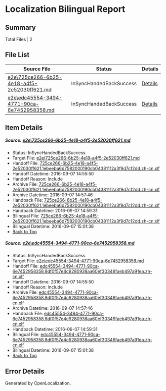 # <a name='report-top'></a> Localization Bilingual Report

## Summary
 Total Files | 2

## File List
 Source File | Status | Details 
 ----------- | ------ | ------- 
 [e2e\725ce266-6b25-4e18-a4f5-2e52030ff621.md](https://github.com/OpenLocalizationTestOrg/ol-test0/blob/c331eaa1089c83e35471206ff9a77accb105ece7/e2e/725ce266-6b25-4e18-a4f5-2e52030ff621.md) | InSyncHandedBackSuccess | [Details](#cd32d0c3f491262a0c82ed01d0e765e943d8d64e1)
 [e2e\edc45554-3494-4771-90ca-6e7452958358.md](https://github.com/OpenLocalizationTestOrg/ol-test0/blob/c331eaa1089c83e35471206ff9a77accb105ece7/e2e/edc45554-3494-4771-90ca-6e7452958358.md) | InSyncHandedBackSuccess | [Details](#ca947acab82a59d7665b001158f0a02b829232ed2)

## Item Details
##### <a name='cd32d0c3f491262a0c82ed01d0e765e943d8d64e1'></a> Source: [e2e\725ce266-6b25-4e18-a4f5-2e52030ff621.md](https://github.com/OpenLocalizationTestOrg/ol-test0/blob/c331eaa1089c83e35471206ff9a77accb105ece7/e2e/725ce266-6b25-4e18-a4f5-2e52030ff621.md)
* Status: InSyncHandedBackSuccess
* Target File: [e2e\725ce266-6b25-4e18-a4f5-2e52030ff621.md](https://github.com/OpenLocalizationTestOrg/ol-test0-zhcn/blob/43a31205c3e7ae5544e1299f9782e46d66328b4b/e2e/725ce266-6b25-4e18-a4f5-2e52030ff621.md)
* Handoff File: [725ce266-6b25-4e18-a4f5-2e52030ff621.1ebeeba6d7582000190cb04381112a3f9d7c12dd.zh-cn.xlf](https://github.com/OpenLocalizationTestOrg/ol-test0-handoff/blob/3988b656feb0e495457fd174d6552f5590005f1a/ol-handoff/OpenLocalizationTestOrg/ol-test0-zhcn/yuwzho/ht/725ce266-6b25-4e18-a4f5-2e52030ff621.1ebeeba6d7582000190cb04381112a3f9d7c12dd.zh-cn.xlf)
* Handoff Datetime: 2016-09-07 14:55:50
* Handoff Reason: Include
* Archive File: [725ce266-6b25-4e18-a4f5-2e52030ff621.1ebeeba6d7582000190cb04381112a3f9d7c12dd.zh-cn.xlf](https://github.com/OpenLocalizationTestOrg/ol-test0-handoff/blob/597758b3fb4b1ca36370824d21e691844644adc5/ol-archive/OpenLocalizationTestOrg/ol-test0-zhcn/yuwzho/ht/725ce266-6b25-4e18-a4f5-2e52030ff621.1ebeeba6d7582000190cb04381112a3f9d7c12dd.zh-cn.xlf)
* Archive Datetime: 2016-09-07 14:57:46
* Handback File: [725ce266-6b25-4e18-a4f5-2e52030ff621.1ebeeba6d7582000190cb04381112a3f9d7c12dd.zh-cn.xlf](https://github.com/OpenLocalizationTestOrg/ol-test0-handback/blob/9ffcf6aa717c2968e44cd278b192941c99d6023f/ol-handback/OpenLocalizationTestOrg/ol-test0-zhcn/yuwzho/ht/725ce266-6b25-4e18-a4f5-2e52030ff621.1ebeeba6d7582000190cb04381112a3f9d7c12dd.zh-cn.xlf)
* Handback Datetime: 2016-09-07 14:59:31
* Bilingual File: [725ce266-6b25-4e18-a4f5-2e52030ff621.1ebeeba6d7582000190cb04381112a3f9d7c12dd.zh-cn.xlf](https://github.com/OpenLocalizationTestOrg/ol-test0-handback/blob/9ffcf6aa717c2968e44cd278b192941c99d6023f/ol-handback/OpenLocalizationTestOrg/ol-test0-zhcn/yuwzho/ht/725ce266-6b25-4e18-a4f5-2e52030ff621.1ebeeba6d7582000190cb04381112a3f9d7c12dd.zh-cn.xlf)
* Bilingual Datetime: 2016-09-07 15:01:38
* [Back to Top](#report-top)

##### <a name='ca947acab82a59d7665b001158f0a02b829232ed2'></a> Source: [e2e\edc45554-3494-4771-90ca-6e7452958358.md](https://github.com/OpenLocalizationTestOrg/ol-test0/blob/c331eaa1089c83e35471206ff9a77accb105ece7/e2e/edc45554-3494-4771-90ca-6e7452958358.md)
* Status: InSyncHandedBackSuccess
* Target File: [e2e\edc45554-3494-4771-90ca-6e7452958358.md](https://github.com/OpenLocalizationTestOrg/ol-test0-zhcn/blob/43a31205c3e7ae5544e1299f9782e46d66328b4b/e2e/edc45554-3494-4771-90ca-6e7452958358.md)
* Handoff File: [edc45554-3494-4771-90ca-6e7452958358.8df0f57e4c9280938aa60ef30349faeb497a91ea.zh-cn.xlf](https://github.com/OpenLocalizationTestOrg/ol-test0-handoff/blob/3988b656feb0e495457fd174d6552f5590005f1a/ol-handoff/OpenLocalizationTestOrg/ol-test0-zhcn/yuwzho/ht/edc45554-3494-4771-90ca-6e7452958358.8df0f57e4c9280938aa60ef30349faeb497a91ea.zh-cn.xlf)
* Handoff Datetime: 2016-09-07 14:55:50
* Handoff Reason: Include
* Archive File: [edc45554-3494-4771-90ca-6e7452958358.8df0f57e4c9280938aa60ef30349faeb497a91ea.zh-cn.xlf](https://github.com/OpenLocalizationTestOrg/ol-test0-handoff/blob/597758b3fb4b1ca36370824d21e691844644adc5/ol-archive/OpenLocalizationTestOrg/ol-test0-zhcn/yuwzho/ht/edc45554-3494-4771-90ca-6e7452958358.8df0f57e4c9280938aa60ef30349faeb497a91ea.zh-cn.xlf)
* Archive Datetime: 2016-09-07 14:57:46
* Handback File: [edc45554-3494-4771-90ca-6e7452958358.8df0f57e4c9280938aa60ef30349faeb497a91ea.zh-cn.xlf](https://github.com/OpenLocalizationTestOrg/ol-test0-handback/blob/9ffcf6aa717c2968e44cd278b192941c99d6023f/ol-handback/OpenLocalizationTestOrg/ol-test0-zhcn/yuwzho/ht/edc45554-3494-4771-90ca-6e7452958358.8df0f57e4c9280938aa60ef30349faeb497a91ea.zh-cn.xlf)
* Handback Datetime: 2016-09-07 14:59:31
* Bilingual File: [edc45554-3494-4771-90ca-6e7452958358.8df0f57e4c9280938aa60ef30349faeb497a91ea.zh-cn.xlf](https://github.com/OpenLocalizationTestOrg/ol-test0-handback/blob/9ffcf6aa717c2968e44cd278b192941c99d6023f/ol-handback/OpenLocalizationTestOrg/ol-test0-zhcn/yuwzho/ht/edc45554-3494-4771-90ca-6e7452958358.8df0f57e4c9280938aa60ef30349faeb497a91ea.zh-cn.xlf)
* Bilingual Datetime: 2016-09-07 15:01:38
* [Back to Top](#report-top)


## Error Details

Generated by OpenLocalization.
